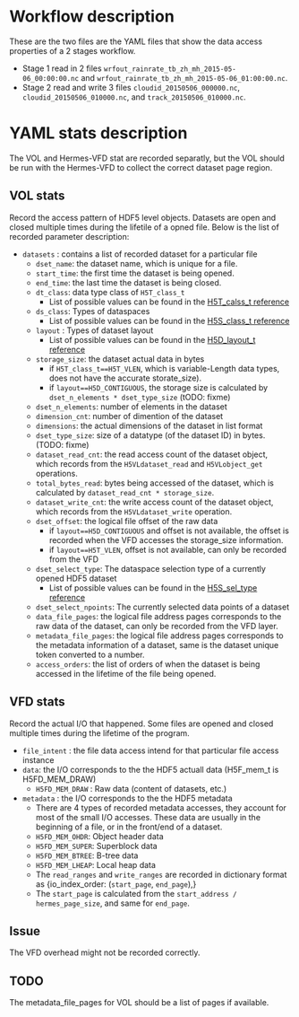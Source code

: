 # Workflow description
These are the two files are the YAML files that show the data access properties of a 2 stages workflow. 
- Stage 1 read in 2 files `wrfout_rainrate_tb_zh_mh_2015-05-06_00:00:00.nc` and `wrfout_rainrate_tb_zh_mh_2015-05-06_01:00:00.nc`.
- Stage 2 read and write 3 files `cloudid_20150506_000000.nc`, `cloudid_20150506_010000.nc`, and `track_20150506_010000.nc`.

# YAML stats description
The VOL and Hermes-VFD stat are recorded separatly, but the VOL should be run with the Hermes-VFD to collect the correct dataset page region.

## VOL stats
Record the access pattern of HDF5 level objects. Datasets are open and closed multiple times during the lifetile of a opned file. Below is the list of recorded parameter description:
- `datasets` : contains a list of recorded dataset for a particular file
    - `dset_name`: the dataset name, which is unique for a file.
    - `start_time`: the first time the dataset is being opened.
    - `end_time`: the last time the dataset is being closed.
    - `dt_class`: data type class of `H5T_class_t`
        - List of possible values can be found in the [H5T_calss_t reference](https://docs.hdfgroup.org/hdf5/develop/src_2_h5_tpublic_8h.html#a071841985f647f69516dbe77d93167f2)
    - `ds_class`: Types of dataspaces
        - List of possible values can be found in the [H5S_class_t reference](https://docs.hdfgroup.org/hdf5/develop/hdf5_2include_2_h5_spublic_8h.html#ae53f3c6a52563646fbac9ead8ecdbf0a)
    - `layout` : Types of dataset layout
        - List of possible values can be found in the [H5D_layout_t reference](https://docs.hdfgroup.org/hdf5/develop/src_2_h5_dpublic_8h.html#a57e163d4c263b585ca2d904996f5e06e)
    - `storage_size`: the dataset actual data in bytes
        - if `H5T_class_t==H5T_VLEN`, which is variable-Length data types, does not have the accurate storate_size).
        - if `layout==H5D_CONTIGUOUS`, the storage size is calculated by `dset_n_elements * dset_type_size` (tODO: fixme)
    - `dset_n_elements`: number of elements in the dataset
    - `dimension_cnt`: number of dimention of the dataset
    - `dimensions`: the actual dimensions of the dataset in list format
    - `dset_type_size`: size of a datatype (of the dataset ID) in bytes. (TODO: fixme)
    - `dataset_read_cnt`: the read access count of the dataset object, which records from the `H5VLdataset_read` and `H5VLobject_get` operations.
    - `total_bytes_read`: bytes being accessed of the dataset, which is calculated by `dataset_read_cnt * storage_size`.
    - `dataset_write_cnt`: the write access count of the dataset object, which records from the `H5VLdataset_write` operation.
    - `dset_offset`: the logical file offset of the raw data
        - if `layout==H5D_CONTIGUOUS` and offset is not available, the offset is recorded when the VFD accesses the storage_size information.
        - if `layout==H5T_VLEN`, offset is not available, can only be recorded from the VFD
    - `dset_select_type`: The dataspace selection type of a currently opened HDF5 dataset
        - List of possible values can be found in the [H5S_sel_type reference](https://docs.hdfgroup.org/hdf5/develop/src_2_h5_spublic_8h.html#a1e9590539381e3922a1582067d496304)
    - `dset_select_npoints`: The currently selected data points of a dataset
    - `data_file_pages`: the logical file address pages corresponds to the raw data of the dataset, can only be recorded from the VFD layer.
    - `metadata_file_pages`: the logical file address pages corresponds to the metadata information of a dataset, same is the dataset unique token converted to a number.
    - `access_orders`: the list of orders of when the dataset is being accessed in the lifetime of the file being opened.

## VFD stats
Record the actual I/O that happened. Some files are opened and closed multiple times during the lifetime of the program.
- `file_intent` : the file data access intend for that particular file access instance
- `data`: the I/O corresponds to the the HDF5 actuall data (H5F_mem_t is H5FD_MEM_DRAW)
    - `H5FD_MEM_DRAW` : Raw data (content of datasets, etc.)
- `metadata` : the I/O corresponds to the the HDF5 metadata
    - There are 4 types of recorded metadata accesses, they account for most of the small I/O accesses. These data are usually in the beginning of a file, or in the front/end of a dataset.
    - `H5FD_MEM_OHDR`: Object header data
    - `H5FD_MEM_SUPER`: Superblock data
    - `H5FD_MEM_BTREE`: B-tree data
    - `H5FD_MEM_LHEAP`: Local heap data
    - The `read_ranges` and `write_ranges` are recorded in dictionary format as {io_index_order: (`start_page`, `end_page`),}
    - The `start_page` is calculated from the `start_address / hermes_page_size`, and same for `end_page`.


## Issue
The VFD overhead might not be recorded correctly.
## TODO
The metadata_file_pages for VOL should be a list of pages if available.